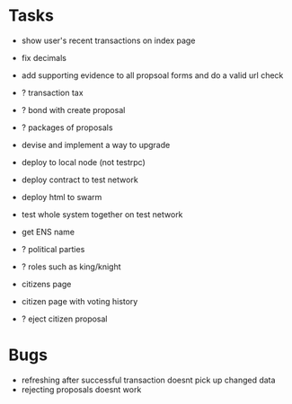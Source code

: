 # Tasks

- show user's recent transactions on index page
- fix decimals
- add supporting evidence to all propsoal forms and do a valid url check
- ? transaction tax
- ? bond with create proposal
- ? packages of proposals
- devise and implement a way to upgrade
- deploy to local node (not testrpc)
- deploy contract to test network
- deploy html to swarm
- test whole system together on test network
- get ENS name

- ? political parties
- ? roles such as king/knight
- citizens page
- citizen page with voting history
- ? eject citizen proposal



# Bugs

- refreshing after successful transaction doesnt pick up changed data
- rejecting proposals doesnt work
